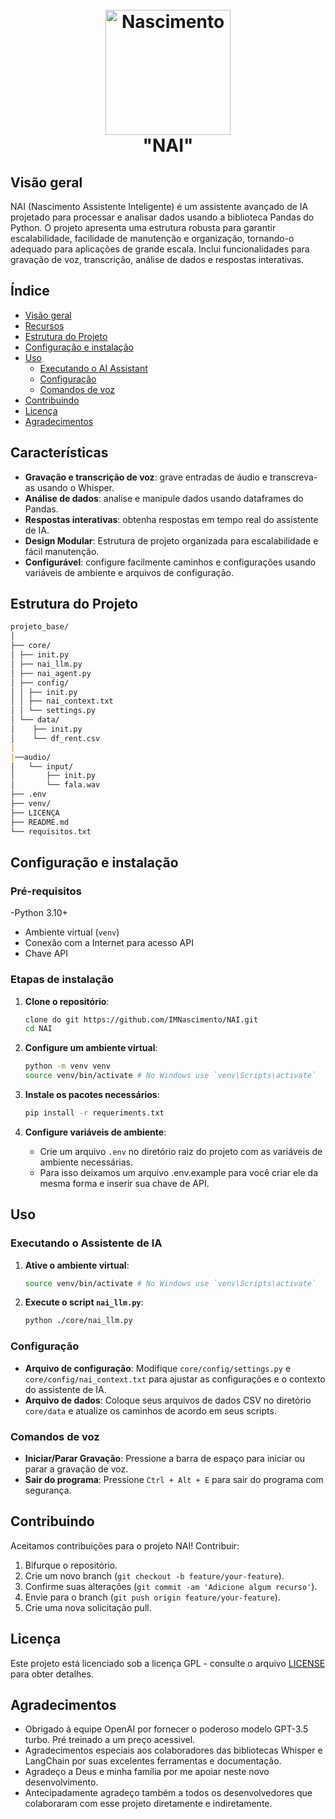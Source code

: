 <h1 align="center">
  <br>
  <a href="#"><img src="https://github.com/IMNascimento/DVR/assets/28989407/84028706-5a9e-4d00-af2c-2935e5604035" alt="Nascimento" width="200"></a>
  <br>
  "NAI"
  <br>
</h1>

## Visão geral

NAI (Nascimento Assistente Inteligente) é um assistente avançado de IA projetado para processar e analisar dados usando a biblioteca Pandas do Python. O projeto apresenta uma estrutura robusta para garantir escalabilidade, facilidade de manutenção e organização, tornando-o adequado para aplicações de grande escala. Inclui funcionalidades para gravação de voz, transcrição, análise de dados e respostas interativas.

## Índice

- [Visão geral](#visão_geral)
- [Recursos](#features)
- [Estrutura do Projeto](#estrutura_do_projeto)
- [Configuração e instalação](#configuração_e_instalação)
- [Uso](#uso)
   - [Executando o AI Assistant](#running_the_ai_assistant)
   - [Configuração](#configuração)
   - [Comandos de voz](#comandos_de_voz)
- [Contribuindo](#contribuindo)
- [Licença](#licença)
- [Agradecimentos](#agradecimentos)

## Características

- **Gravação e transcrição de voz**: grave entradas de áudio e transcreva-as usando o Whisper.
- **Análise de dados**: analise e manipule dados usando dataframes do Pandas.
- **Respostas interativas**: obtenha respostas em tempo real do assistente de IA.
- **Design Modular**: Estrutura de projeto organizada para escalabilidade e fácil manutenção.
- **Configurável**: configure facilmente caminhos e configurações usando variáveis de ambiente e arquivos de configuração.

## Estrutura do Projeto

```md
projeto_base/
│
├── core/
│ ├── init.py
│ ├── nai_llm.py
│ ├── nai_agent.py
│ ├── config/
│ │ ├── init.py
│ │ ├── nai_context.txt
│ │ └── settings.py
│ └── data/
│    ├── init.py
│    └── df_rent.csv
| 
|──audio/
│   └── input/
│       ├── init.py
│       └── fala.wav
├── .env
├── venv/
├── LICENÇA
├── README.md
└── requisitos.txt
```

## Configuração e instalação

### Pré-requisitos

-Python 3.10+
- Ambiente virtual (`venv`)
- Conexão com a Internet para acesso API
- Chave API

### Etapas de instalação

1. **Clone o repositório**:
     ```sh
     clone do git https://github.com/IMNascimento/NAI.git
     cd NAI
     ```

2. **Configure um ambiente virtual**:
     ```sh
     python -m venv venv
     source venv/bin/activate # No Windows use `venv\Scripts\activate`
     ```

3. **Instale os pacotes necessários**:
     ```sh
     pip install -r requeriments.txt
     ```

4. **Configure variáveis de ambiente**:
     - Crie um arquivo `.env` no diretório raiz do projeto com as variáveis de ambiente necessárias.
     - Para isso deixamos um arquivo .env.example para você criar ele da mesma forma e inserir sua chave de API.

## Uso

### Executando o Assistente de IA

1. **Ative o ambiente virtual**:
     ```sh
     source venv/bin/activate # No Windows use `venv\Scripts\activate`
     ```

2. **Execute o script `nai_llm.py`**:
     ```sh
     python ./core/nai_llm.py
     ```

### Configuração

- **Arquivo de configuração**: Modifique `core/config/settings.py` e `core/config/nai_context.txt` para ajustar as configurações e o contexto do assistente de IA.
- **Arquivo de dados**: Coloque seus arquivos de dados CSV no diretório `core/data` e atualize os caminhos de acordo em seus scripts.

### Comandos de voz

- **Iniciar/Parar Gravação**: Pressione a barra de espaço para iniciar ou parar a gravação de voz.
- **Sair do programa**: Pressione `Ctrl + Alt + E` para sair do programa com segurança.

## Contribuindo

Aceitamos contribuições para o projeto NAI! Contribuir:

1. Bifurque o repositório.
2. Crie um novo branch (`git checkout -b feature/your-feature`).
3. Confirme suas alterações (`git commit -am 'Adicione algum recurso'`).
4. Envie para o branch (`git push origin feature/your-feature`).
5. Crie uma nova solicitação pull.

## Licença

Este projeto está licenciado sob a licença GPL - consulte o arquivo [LICENSE](LICENSE) para obter detalhes.

## Agradecimentos

- Obrigado à equipe OpenAI por fornecer o poderoso modelo GPT-3.5 turbo. Pré treinado a um preço acessivel.
- Agradecimentos especiais aos colaboradores das bibliotecas Whisper e LangChain por suas excelentes ferramentas e documentação.
- Agradeço a Deus e minha família por me apoiar neste novo desenvolvimento.
- Antecipadamente agradeço também a todos os desenvolvedores que colaboraram com esse projeto diretamente e indiretamente.
